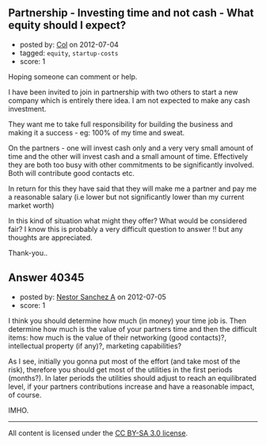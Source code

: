 ## Partnership - Investing time and not cash - What equity should I expect?

- posted by: [Col](https://stackexchange.com/users/-1/18652-col) on 2012-07-04
- tagged: `equity`, `startup-costs`
- score: 1

Hoping someone can comment or help.

I have been invited to join in partnership with two others to start a new company which is entirely there idea. I am not expected to make any cash investment.

They want me to take full responsibility for building the business and making it a success - eg: 100% of my time and sweat.

On the partners - one will invest cash only and a very very small amount of time and the other will invest cash and a small amount of time. Effectively they are both too busy with other commitments to be significantly involved. Both will contribute good contacts etc.

In return for this they have said that they will make me a partner and pay me a reasonable salary (i.e lower but not significantly lower than my current market worth)  

In this kind of situation what might they offer? What would be considered fair?  I know this is probably a very difficult question to answer !! but any thoughts are appreciated.

Thank-you..

 


## Answer 40345

- posted by: [Nestor Sanchez A](https://stackexchange.com/users/-1/1476-nestor-sanchez-a) on 2012-07-05
- score: 1

I think you should determine how much (in money) your time job is. Then determine how much is the value of your partners time and then the difficult items: how much is the value of their networking (good contacts)?, intellectual property (if any)?, marketing capabilities?

As I see, initially you gonna put most of the effort (and take most of the risk), therefore you should get most of the utilities in the first periods (months?). In later periods the utilities should adjust to reach an equilibrated level, if your partners contributions increase and have a reasonable impact, of course.

IMHO.



---

All content is licensed under the [CC BY-SA 3.0 license](https://creativecommons.org/licenses/by-sa/3.0/).
